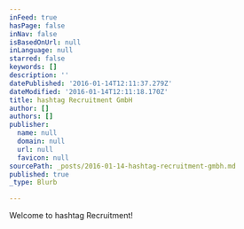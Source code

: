 ```yaml
---
inFeed: true
hasPage: false
inNav: false
isBasedOnUrl: null
inLanguage: null
starred: false
keywords: []
description: ''
datePublished: '2016-01-14T12:11:37.279Z'
dateModified: '2016-01-14T12:11:18.170Z'
title: hashtag Recruitment GmbH
author: []
authors: []
publisher:
  name: null
  domain: null
  url: null
  favicon: null
sourcePath: _posts/2016-01-14-hashtag-recruitment-gmbh.md
published: true
_type: Blurb

---
```

Welcome to hashtag Recruitment!
